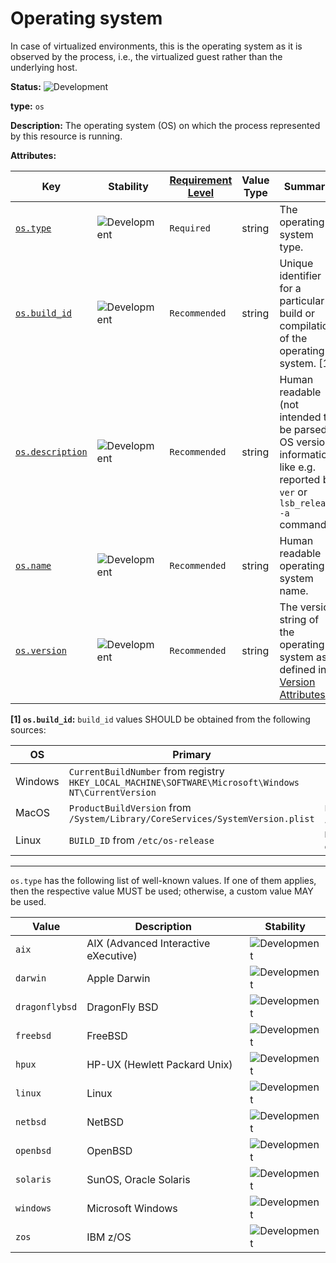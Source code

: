 # Operating system

In case of virtualized environments, this is the operating system as it is observed by the process, i.e., the virtualized guest rather than the underlying host.

<!-- semconv entity.os -->
<!-- NOTE: THIS TEXT IS AUTOGENERATED. DO NOT EDIT BY HAND. -->
<!-- see templates/registry/markdown/snippet.md.j2 -->
<!-- prettier-ignore-start -->
<!-- markdownlint-capture -->
<!-- markdownlint-disable -->


**Status:** ![Development](https://img.shields.io/badge/-development-blue)

**type:** `os`

**Description:** The operating system (OS) on which the process represented by this resource is running.

**Attributes:**

| Key | Stability | [Requirement Level](https://opentelemetry.io/docs/specs/semconv/general/attribute-requirement-level/) | Value Type | Summary | Example Values |
|---|---|---|---|---|---|
| [`os.type`](/docs/registry/attributes/os.md) | ![Development](https://img.shields.io/badge/-development-blue) | `Required` | string | The operating system type. | `windows`; `linux`; `darwin` |
| [`os.build_id`](/docs/registry/attributes/os.md) | ![Development](https://img.shields.io/badge/-development-blue) | `Recommended` | string | Unique identifier for a particular build or compilation of the operating system. [1] | `TQ3C.230805.001.B2`; `20E247`; `22621` |
| [`os.description`](/docs/registry/attributes/os.md) | ![Development](https://img.shields.io/badge/-development-blue) | `Recommended` | string | Human readable (not intended to be parsed) OS version information, like e.g. reported by `ver` or `lsb_release -a` commands. | `Microsoft Windows [Version 10.0.18363.778]`; `Ubuntu 18.04.1 LTS` |
| [`os.name`](/docs/registry/attributes/os.md) | ![Development](https://img.shields.io/badge/-development-blue) | `Recommended` | string | Human readable operating system name. | `iOS`; `Android`; `Ubuntu` |
| [`os.version`](/docs/registry/attributes/os.md) | ![Development](https://img.shields.io/badge/-development-blue) | `Recommended` | string | The version string of the operating system as defined in [Version Attributes](/docs/resource/README.md#version-attributes). | `14.2.1`; `18.04.1` |

**[1] `os.build_id`:** `build_id` values SHOULD be obtained from the following sources:

| OS | Primary | Fallback |
| ------- | ------- | ------- |
| Windows | `CurrentBuildNumber` from registry `HKEY_LOCAL_MACHINE\SOFTWARE\Microsoft\Windows NT\CurrentVersion` | - |
| MacOS | `ProductBuildVersion` from `/System/Library/CoreServices/SystemVersion.plist` | `ProductBuildVersion` from `/System/Library/CoreServices/ServerVersion.plist` |
| Linux | `BUILD_ID` from `/etc/os-release` | `BUILD_ID` from `/usr/lib/os-release`; <br> contents of `/proc/sys/kernel/osrelease`|

---

`os.type` has the following list of well-known values. If one of them applies, then the respective value MUST be used; otherwise, a custom value MAY be used.

| Value  | Description | Stability |
|---|---|---|
| `aix` | AIX (Advanced Interactive eXecutive) | ![Development](https://img.shields.io/badge/-development-blue) |
| `darwin` | Apple Darwin | ![Development](https://img.shields.io/badge/-development-blue) |
| `dragonflybsd` | DragonFly BSD | ![Development](https://img.shields.io/badge/-development-blue) |
| `freebsd` | FreeBSD | ![Development](https://img.shields.io/badge/-development-blue) |
| `hpux` | HP-UX (Hewlett Packard Unix) | ![Development](https://img.shields.io/badge/-development-blue) |
| `linux` | Linux | ![Development](https://img.shields.io/badge/-development-blue) |
| `netbsd` | NetBSD | ![Development](https://img.shields.io/badge/-development-blue) |
| `openbsd` | OpenBSD | ![Development](https://img.shields.io/badge/-development-blue) |
| `solaris` | SunOS, Oracle Solaris | ![Development](https://img.shields.io/badge/-development-blue) |
| `windows` | Microsoft Windows | ![Development](https://img.shields.io/badge/-development-blue) |
| `zos` | IBM z/OS | ![Development](https://img.shields.io/badge/-development-blue) |

<!-- markdownlint-restore -->
<!-- prettier-ignore-end -->
<!-- END AUTOGENERATED TEXT -->
<!-- endsemconv -->
